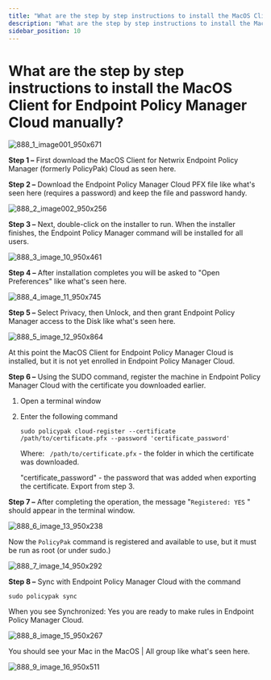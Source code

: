 ```yaml
---
title: "What are the step by step instructions to install the MacOS Client for Endpoint Policy Manager Cloud manually?"
description: "What are the step by step instructions to install the MacOS Client for Endpoint Policy Manager Cloud manually?"
sidebar_position: 10
---
```


# What are the step by step instructions to install the MacOS Client for Endpoint Policy Manager Cloud manually?

![888_1_image001_950x671](/images/endpointpolicymanager/cloud/install/mac/888_1_image001_950x671.webp)

**Step 1 –** First download the MacOS Client for Netwrix Endpoint Policy Manager (formerly
PolicyPak) Cloud as seen here.

**Step 2 –** Download the Endpoint Policy Manager Cloud PFX file like what's seen here (requires a
password) and keep the file and password handy.

![888_2_image002_950x256](/images/endpointpolicymanager/cloud/install/mac/888_2_image002_950x256.webp)

**Step 3 –** Next, double-click on the installer to run. When the installer finishes, the Endpoint
Policy Manager command will be installed for all users.

![888_3_image_10_950x461](/images/endpointpolicymanager/cloud/install/mac/888_3_image_10_950x461.webp)

**Step 4 –** After installation completes you will be asked to "Open Preferences" like what's seen
here.

![888_4_image_11_950x745](/images/endpointpolicymanager/cloud/install/mac/888_4_image_11_950x745.webp)

**Step 5 –** Select Privacy, then Unlock, and then grant Endpoint Policy Manager access to the Disk
like what's seen here.

![888_5_image_12_950x864](/images/endpointpolicymanager/cloud/install/mac/888_5_image_12_950x864.webp)

At this point the MacOS Client for Endpoint Policy Manager Cloud is installed, but it is not yet
enrolled in Endpoint Policy Manager Cloud.

**Step 6 –** Using the SUDO command, register the machine in Endpoint Policy Manager Cloud with the
certificate you downloaded earlier.

1. Open a terminal window
2. Enter the following command

   `sudo policypak cloud-register --certificate /path/to/certificate.pfx --password 'certificate_password' `

   Where:
   ` /path/to/certificate.pfx` - the folder in which the certificate was downloaded.

   "certificate_password" - the password that was added when exporting the certificate. Export from
   step 3.

**Step 7 –** After completing the operation, the message "`Registered: YES` " should appear in the
terminal window.

![888_6_image_13_950x238](/images/endpointpolicymanager/cloud/install/mac/888_6_image_13_950x238.webp)

Now the `PolicyPak` command is registered and available to use, but it must be run as root (or under
sudo.)

![888_7_image_14_950x292](/images/endpointpolicymanager/cloud/install/mac/888_7_image_14_950x292.webp)

**Step 8 –** Sync with Endpoint Policy Manager Cloud with the command

`sudo policypak sync`

When you see Synchronized: Yes you are ready to make rules in Endpoint Policy Manager Cloud.

![888_8_image_15_950x267](/images/endpointpolicymanager/cloud/install/mac/888_8_image_15_950x267.webp)

You should see your Mac in the MacOS | All group like what's seen here.

![888_9_image_16_950x511](/images/endpointpolicymanager/cloud/install/mac/888_9_image_16_950x511.webp)
